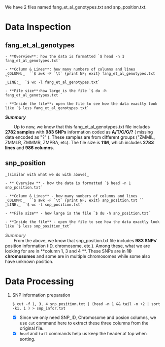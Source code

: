 We have 2 files named fang_et_al_genotypes.txt and snp_position.txt.  

# Data Inspection 



## fang\_et\_al\_genotypes  
  

	- **Overview**: how the data is formatted `$ head -n 1  fang_et_al_genotypes.txt`

	- **Column & Lines**: how many numbers of columns and lines   
	_COLUMN:_  ``$ awk -F `\t` {print NF; exit} fang_et_al_genotypes.txt ``   
    _LINE:_  `$ wc -l fang_et_al_genotypes.txt`

	- **File size**:how large is the file `$ du -h fang_et_al_genotypes.txt `

	- **Inside the file**: open the file to see how the data exactly look like `$ less fang_et_al_genotypes.txt`

**_Summary_**  

&emsp;&emsp;Up to now, we know that this fang\_et\_al\_genotypes.txt file includes **2782 samples** with **983 SNPs** information coded as **A/T/C/G/?** ( missing data encoded as "?" ). These samples are from different groups ("ZMMIL, ZMMLR, ZMMMR, ZMPBA, etc). The file size is **11M**, which includes **2783 lines** and **986 columns**.  



## snp_position

	_(similar with what we do with above)_  

	- ** Overview ** - how the data is formatted `$ head -n 1 snp_position.txt`  
	
	- **Column & Lines** - how many numbers of columns and lines   
	_COLUMN:_  ``$ awk -F `\t` {print NF; exit} snp_position.txt ``   
    _LINE:_  `$ wc -l snp_position.txt`

	- **File size** - how large is the file `$ du -h snp_position.txt`

	- **Inside the file** - open the file to see how the data exactly look like `$ less snp_position_txt`  
	
<font color=grey>**_Summary_**</font>  
&emsp;&emsp;From the above, we know that snp\_position.txt file includes **983 SNPs**' position information (ID, chromosome, etc.). Among these, what we are looking for are in **column 1, 3 and 4 **. These SNPs are in **10 chromosomes** and some are in multiple chromosomes while some also have unknown position.

# Data Processing  

1. SNP information preparation     
 
	`$ cut -f 1, 3, 4 snp_position.txt | (head -n 1 && tail -n +2 | sort -k1, 1 ) > snp_infor.txt`    
				
	 - [x] Since we only need SNP_ID, Chromosome and posion columns, we use `cut` command here to extract these three columns from the original file. 
	 - [x] `head` and `tail` commands help us keep the header at top when sorting.  
